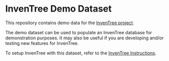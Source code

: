 # InvenTree Demo Dataset

This repository contains demo data for the [InvenTree project](https://inventree.readthedocs.io).

The demo dataset can be used to populate an InvenTree database for demonstration purposes. It may also be useful if you are developing and/or testing new features for InvenTree.

To setup InvenTree with this dataset, refer to the [InvenTree Instructions](https://inventree.readthedocs.io/en/latest/start/demo/).